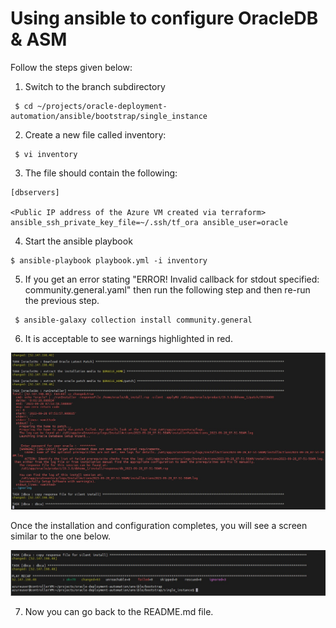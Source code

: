 # Using ansible to configure OracleDB & ASM

Follow the steps given below:

1. Switch to the branch subdirectory
```
 $ cd ~/projects/oracle-deployment-automation/ansible/bootstrap/single_instance
```

2. Create a new file called inventory:
```
 $ vi inventory
```

3. The file should contain the following:

```
[dbservers]

<Public IP address of the Azure VM created via terraform>  ansible_ssh_private_key_file=~/.ssh/tf_ora ansible_user=oracle
```

4. Start the ansible playbook
```
$ ansible-playbook playbook.yml -i inventory
```

5. If you get an error stating "ERROR! Invalid callback for stdout specified: community.general.yaml" then run the following step and then re-run the previous step.
```
 $ ansible-galaxy collection install community.general
```

6. It is acceptable to see warnings highlighted in red.

<img src="warnings.jpg" />

Once the installation and configuration completes, you will see a screen similar to the one below. 

<img src="complete.jpg" />



7. Now you can go back to the README.md file.



